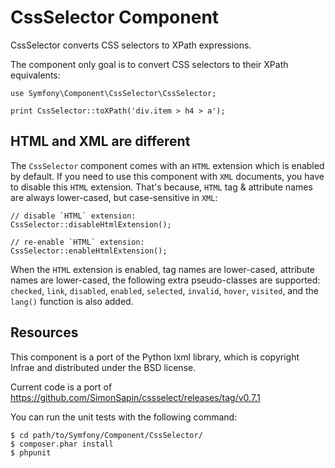 CssSelector Component
=====================

CssSelector converts CSS selectors to XPath expressions.

The component only goal is to convert CSS selectors to their XPath
equivalents:

    use Symfony\Component\CssSelector\CssSelector;

    print CssSelector::toXPath('div.item > h4 > a');

HTML and XML are different
--------------------------

The `CssSelector` component comes with an `HTML` extension which is enabled by
default. If you need to use this component with `XML` documents, you have to
disable this `HTML` extension. That's because, `HTML` tag & attribute names
are always lower-cased, but case-sensitive in `XML`:

    // disable `HTML` extension:
    CssSelector::disableHtmlExtension();

    // re-enable `HTML` extension:
    CssSelector::enableHtmlExtension();

When the `HTML` extension is enabled, tag names are lower-cased, attribute
names are lower-cased, the following extra pseudo-classes are supported:
`checked`, `link`, `disabled`, `enabled`, `selected`, `invalid`, `hover`,
`visited`, and the `lang()` function is also added.

Resources
---------

This component is a port of the Python lxml library, which is copyright Infrae
and distributed under the BSD license.

Current code is a port of https://github.com/SimonSapin/cssselect/releases/tag/v0.7.1

You can run the unit tests with the following command:

    $ cd path/to/Symfony/Component/CssSelector/
    $ composer.phar install
    $ phpunit
